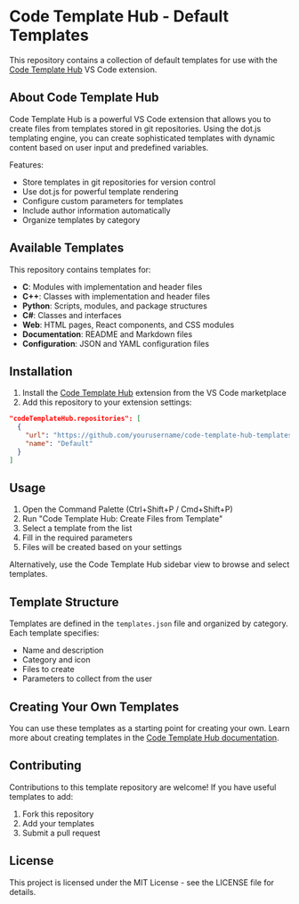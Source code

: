 # Code Template Hub - Default Templates

This repository contains a collection of default templates for use with the [Code Template Hub](https://marketplace.visualstudio.com/items?itemName=johnnyp.codetemplatehub) VS Code extension.

## About Code Template Hub

Code Template Hub is a powerful VS Code extension that allows you to create files from templates stored in git repositories. Using the dot.js templating engine, you can create sophisticated templates with dynamic content based on user input and predefined variables.

Features:
- Store templates in git repositories for version control
- Use dot.js for powerful template rendering
- Configure custom parameters for templates
- Include author information automatically
- Organize templates by category

## Available Templates

This repository contains templates for:

- **C**: Modules with implementation and header files
- **C++**: Classes with implementation and header files
- **Python**: Scripts, modules, and package structures
- **C#**: Classes and interfaces
- **Web**: HTML pages, React components, and CSS modules
- **Documentation**: README and Markdown files
- **Configuration**: JSON and YAML configuration files

## Installation

1. Install the [Code Template Hub](https://marketplace.visualstudio.com/items?itemName=johnnyp.codetemplatehub) extension from the VS Code marketplace
2. Add this repository to your extension settings:

```json
"codeTemplateHub.repositories": [
  {
    "url": "https://github.com/yourusername/code-template-hub-templates.git",
    "name": "Default"
  }
]
```

## Usage

1. Open the Command Palette (Ctrl+Shift+P / Cmd+Shift+P)
2. Run "Code Template Hub: Create Files from Template"
3. Select a template from the list
4. Fill in the required parameters
5. Files will be created based on your settings

Alternatively, use the Code Template Hub sidebar view to browse and select templates.

## Template Structure

Templates are defined in the `templates.json` file and organized by category. Each template specifies:

- Name and description
- Category and icon
- Files to create
- Parameters to collect from the user

## Creating Your Own Templates

You can use these templates as a starting point for creating your own. Learn more about creating templates in the [Code Template Hub documentation](https://marketplace.visualstudio.com/items?itemName=johnnyp.codetemplatehub).

## Contributing

Contributions to this template repository are welcome! If you have useful templates to add:

1. Fork this repository
2. Add your templates
3. Submit a pull request

## License

This project is licensed under the MIT License - see the LICENSE file for details.
